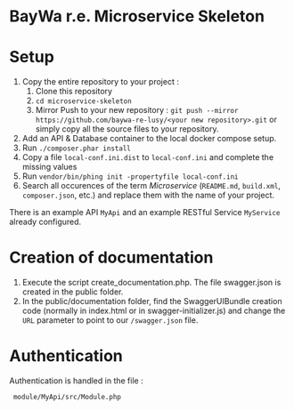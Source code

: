 BayWa r.e. Microservice Skeleton
================================

# Setup

1. Copy the entire repository to your project :
   1. Clone this repository
   2. `cd microservice-skeleton`
   3. Mirror Push to your new repository : `git push --mirror https://github.com/baywa-re-lusy/<your new repository>.git` or simply copy all the source files to your repository.
2. Add an API & Database container to the local docker compose setup.
2. Run `./composer.phar install`
3. Copy a file `local-conf.ini.dist` to `local-conf.ini` and complete the missing values
4. Run `vendor/bin/phing init -propertyfile local-conf.ini`
5. Search all occurences of the term *Microservice* (`README.md`, `build.xml`, `composer.json`, etc.) and replace them with the name of your project.

There is an example API `MyApi` and an example RESTful Service `MyService` already configured.

# Creation of documentation
1. Execute the script create_documentation.php. The file swagger.json is created in the public folder.
2. In the public/documentation folder, find the SwaggerUIBundle creation code (normally in index.html or in swagger-initializer.js) and change the `URL` parameter to point to our `/swagger.json` file.

# Authentication

Authentication is handled in the file :
```
 module/MyApi/src/Module.php
```
